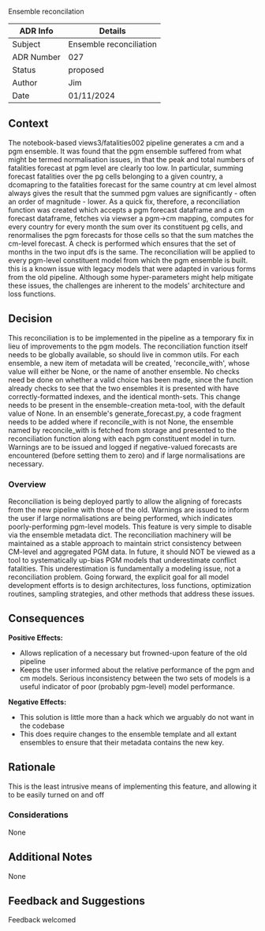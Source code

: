 Ensemble reconcilation

| ADR Info            | Details                 |
|---------------------|-------------------------|
| Subject             | Ensemble reconciliation |
| ADR Number          | 027                     |
| Status              | proposed                |
| Author              | Jim                     |
| Date                | 01/11/2024              |

## Context
The notebook-based views3/fatalities002 pipeline generates a cm and a pgm ensemble. It was found that the pgm ensemble suffered from what might be termed normalisation issues, in that the peak and total numbers of fatalities forecast at pgm level are clearly too low. In particular, summing forecast fatalities over the pg cells belonging to a given country, a dcomapring to the fatalities forecast for the same country at cm level almost always gives the result that the summed pgm values are significantly - often an order of magnitude - lower.
As a quick fix, therefore, a reconciliation function was created which accepts a pgm forecast dataframe and a cm forecast dataframe, fetches via viewser a pgm->cm mapping, computes for every country for every month the sum over its constituent pg cells, and renormalises the pgm forecasts for those cells so that the sum matches the cm-level forecast. A check is performed which ensures that the set of months in the two input dfs is the same.
The reconciliation will be applied to every pgm-level constituent model from which the pgm ensemble is built.
this is a known issue with legacy models that were adapted in various forms from the old pipeline. Although some hyper-parameters might help mitigate these issues, the challenges are inherent to the models' architecture and loss functions.

## Decision
This reconciliation is to be implemented in the pipeline as a temporary fix in lieu of improvements to the pgm models. The reconciliation function itself needs to be globally available, so should live in common utils.
For each ensemble, a new item of metadata will be created, 'reconcile_with', whose value will either be None, or the name of another ensemble. No checks need be done on whether a valid choice has been made, since the function already checks to see that the two ensembles it is presented with have correctly-formatted indexes, and the identical month-sets. This change needs to be present in the ensemble-creation meta-tool, with the default value of None.
In an ensemble's generate_forecast.py, a code fragment needs to be added where if reconcile_with is not None, the ensemble named by reconcile_with is fetched from storage and presented to the reconciliation function along with each pgm constituent model in turn. 
Warnings are to be issued and logged if negative-valued forecasts are encountered (before setting them to zero) and if large normalisations are necessary.


### Overview
Reconciliation is being deployed partly to allow the aligning of forecasts from the new pipeline with those of the old. Warnings are issued to inform the user if large normalisations are being performed, which indicates poorly-performing pgm-level models.
This feature is very simple to disable via the ensemble metadata dict.
The reconciliation machinery will be maintained as a stable approach to maintain strict consistency between CM-level and aggregated PGM data. In future, it should NOT be viewed as a tool to systematically up-bias PGM models that underestimate conflict fatalities. This underestimation is fundamentally a modeling issue, not a reconciliation problem. Going forward, the explicit goal for all model development efforts is to design architectures, loss functions, optimization routines, sampling strategies, and other methods that address these issues.

## Consequences

**Positive Effects:**
- Allows replication of a necessary but frowned-upon feature of the old pipeline
- Keeps the user informed about the relative performance of the pgm and cm models. Serious inconsistency between the two sets of models is a useful indicator of poor (probably pgm-level) model performance.

**Negative Effects:**
- This solution is little more than a hack which we arguably do not want in the codebase
- This does require changes to the ensemble template and all extant ensembles to ensure that their metadata contains the new key.

## Rationale
This is the least intrusive means of implementing this feature, and allowing it to be easily turned on and off

### Considerations
None

## Additional Notes
None

## Feedback and Suggestions
Feedback welcomed
